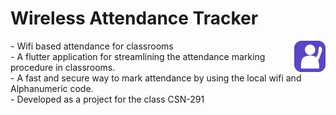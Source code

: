 # Wireless Attendance Tracker
  <img align = "right" src = "https://github.com/Attendo-App/Attendo/blob/master/assets/images/icon-flat.png" width = 10%>
- Wifi based attendance for classrooms<br>
- A flutter application for streamlining the attendance marking procedure in classrooms. <br>
- A fast and secure way to mark attendance by using the local wifi and Alphanumeric code. <br>
- Developed as a project for the class CSN-291 <be>

